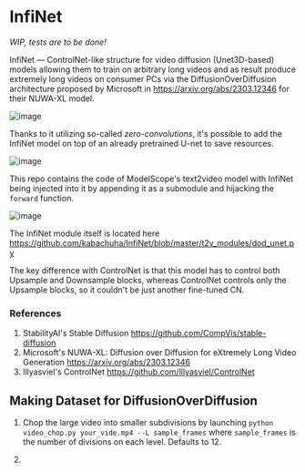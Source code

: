 # InfiNet

*WIP, tests are to be done!*

InfiNet — ControlNet-like structure for video diffusion (Unet3D-based) models allowing them to train on arbitrary long videos and as result produce extremely long videos on consumer PCs via the DiffusionOverDiffusion architecture proposed by Microsoft in https://arxiv.org/abs/2303.12346 for their NUWA-XL model.

![image](https://user-images.githubusercontent.com/14872007/232623882-cec7fe8a-bfb1-4230-bd7a-fe3491388ce6.png)

Thanks to it utilizing so-called *zero-convolutions*, it's possible to add the InfiNet model on top of an already pretrained U-net to save resources.

![image](https://user-images.githubusercontent.com/14872007/232623925-c57f359b-c490-4aa6-8499-aacb87f07664.png)

This repo contains the code of ModelScope's text2video model with InfiNet being injected into it by appending it as a submodule and hijacking the `forward` function.

![image](https://user-images.githubusercontent.com/14872007/232623946-b9163777-778f-4e37-a42e-c15f536229ee.png)

The InfiNet module itself is located here https://github.com/kabachuha/InfiNet/blob/master/t2v_modules/dod_unet.py

The key difference with ControlNet is that this model has to control both Upsample and Downsample blocks, whereas ControlNet controls only the Upsample blocks, so it couldn't be just another fine-tuned CN.

### References

1. StabilityAI's Stable Diffusion https://github.com/CompVis/stable-diffusion
2. Microsoft's NUWA-XL: Diffusion over Diffusion for eXtremely Long Video Generation https://arxiv.org/abs/2303.12346
3. lllyasviel's ControlNet https://github.com/lllyasviel/ControlNet

## Making Dataset for DiffusionOverDiffusion

1. Chop the large video into smaller subdivisions by launching `python video_chop.py your_vide.mp4 --L sample_frames` where `sample_frames` is the number of divisions on each level. Defaults to 12.

2. 
